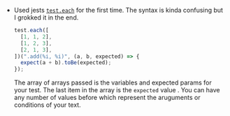 ---
---

- Used jests [`test.each`](https://jestjs.io/docs/api#testeachtablename-fn-timeout) for the first time. The syntax is kinda confusing but I grokked it in the end.
  ```js
  test.each([
    [1, 1, 2],
    [1, 2, 3],
    [2, 1, 3],
  ])(".add(%i, %i)", (a, b, expected) => {
    expect(a + b).toBe(expected);
  });
  ```
  The array of arrays passed is the variables and expected params for your test. The last item in the array is the `expected` value . You can have any number of values before which represent the aruguments or conditions of your text.
